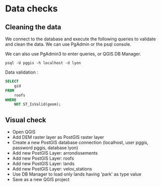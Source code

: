 Data checks
===========

Cleaning the data
-----------------

We connect to the database and execute the following queries to validate and clean the data. We can use PgAdmin or the psql console.

We can also use PgAdmin3 to enter queries, or QGIS DB Manager.

```
psql -U pggis -h localhost -d lyon
```

Data validation :
```SQL
SELECT 
    gid 
FROM 
    roofs 
WHERE 
    NOT ST_IsValid(geom);
```

Visual check
------------

* Open QGIS
* Add DEM raster layer as PostGIS raster layer
* Create a new PostGIS database connection (localhost, user pggis, password pggis, database lyon)
* Add new PostGIS Layer: arrondissements
* Add new PostGIS Layer: roofs
* Add new PostGIS Layer: lands
* Add new PostGIS Layer: velov_stations
* Use DB Manager to load only lands having 'park' as type value
* Save as a new QGIS project

